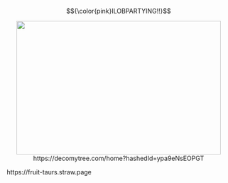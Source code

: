 $${\color{pink}ILOBPARTYING!!}$$

<p align="center">
<img width="460" height="300" src="https://64.media.tumblr.com/78a13357f5dc4a5015276a83d28ab8ef/4059aaf919bf0d32-cf/s540x810/27f363963c8f2b4bef303f9ce11e984d31a8356c.pnj">   https://decomytree.com/home?hashedId=ypa9eNsEOPGT
</p>
https://fruit-taurs.straw.page 
  
